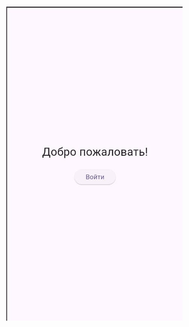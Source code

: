 
 
![image alt](https://github.com/RaMaZaN20063/Sheet_Write/blob/14246052087dd43f44a7e945b0601ec47778dbdf/project.jpeg)
 
